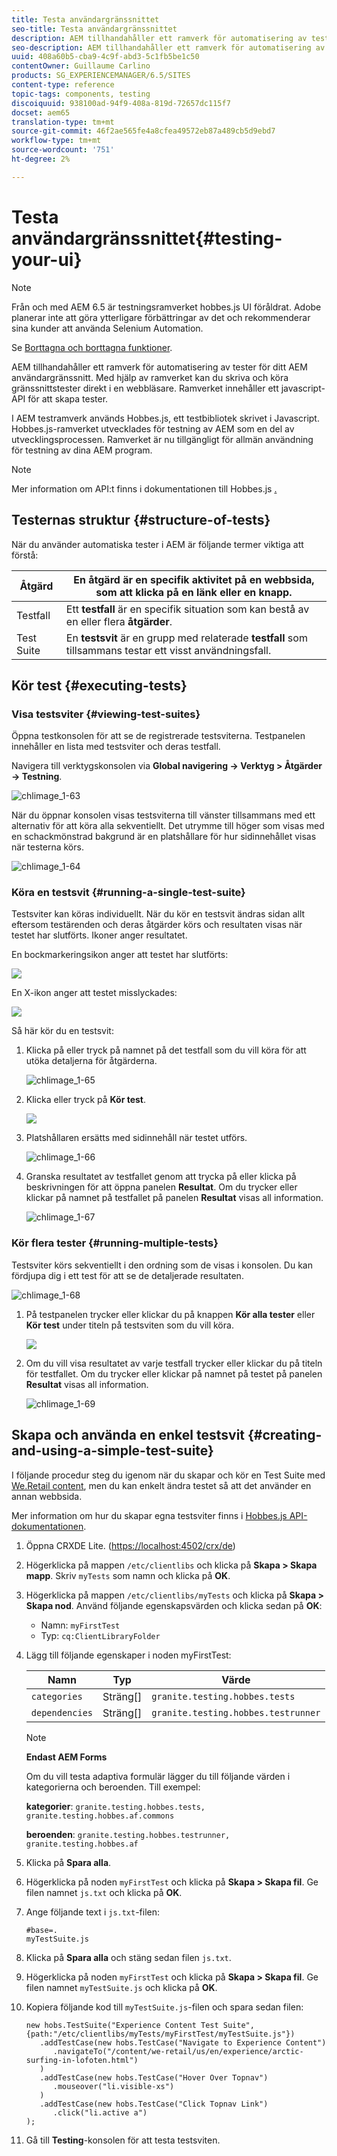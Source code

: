 ```yaml
---
title: Testa användargränssnittet
seo-title: Testa användargränssnittet
description: AEM tillhandahåller ett ramverk för automatisering av tester för ditt AEM användargränssnitt
seo-description: AEM tillhandahåller ett ramverk för automatisering av tester för ditt AEM användargränssnitt
uuid: 408a60b5-cba9-4c9f-abd3-5c1fb5be1c50
contentOwner: Guillaume Carlino
products: SG_EXPERIENCEMANAGER/6.5/SITES
content-type: reference
topic-tags: components, testing
discoiquuid: 938100ad-94f9-408a-819d-72657dc115f7
docset: aem65
translation-type: tm+mt
source-git-commit: 46f2ae565fe4a8cfea49572eb87a489cb5d9ebd7
workflow-type: tm+mt
source-wordcount: '751'
ht-degree: 2%

---
```



# Testa användargränssnittet{#testing-your-ui}

>[!NOTE]
>
>Från och med AEM 6.5 är testningsramverket hobbes.js UI föråldrat. Adobe planerar inte att göra ytterligare förbättringar av det och rekommenderar sina kunder att använda Selenium Automation.
>
>Se [Borttagna och borttagna funktioner](/help/release-notes/deprecated-removed-features.md).

AEM tillhandahåller ett ramverk för automatisering av tester för ditt AEM användargränssnitt. Med hjälp av ramverket kan du skriva och köra gränssnittstester direkt i en webbläsare. Ramverket innehåller ett javascript-API för att skapa tester.

I AEM testramverk används Hobbes.js, ett testbibliotek skrivet i Javascript. Hobbes.js-ramverket utvecklades för testning av AEM som en del av utvecklingsprocessen. Ramverket är nu tillgängligt för allmän användning för testning av dina AEM program.

>[!NOTE]
>
>Mer information om API:t finns i dokumentationen till Hobbes.js [.](https://helpx.adobe.com/experience-manager/6-5/sites/developing/using/reference-materials/test-api/index.html)

## Testernas struktur {#structure-of-tests}

När du använder automatiska tester i AEM är följande termer viktiga att förstå:

| Åtgärd | En **åtgärd** är en specifik aktivitet på en webbsida, som att klicka på en länk eller en knapp. |
|---|---|
| Testfall | Ett **testfall** är en specifik situation som kan bestå av en eller flera **åtgärder**. |
| Test Suite | En **testsvit** är en grupp med relaterade **testfall** som tillsammans testar ett visst användningsfall. |

## Kör test {#executing-tests}

### Visa testsviter {#viewing-test-suites}

Öppna testkonsolen för att se de registrerade testsviterna. Testpanelen innehåller en lista med testsviter och deras testfall.

Navigera till verktygskonsolen via **Global navigering -> Verktyg > Åtgärder -> Testning**.

![chlimage_1-63](assets/chlimage_1-63.png)

När du öppnar konsolen visas testsviterna till vänster tillsammans med ett alternativ för att köra alla sekventiellt. Det utrymme till höger som visas med en schackmönstrad bakgrund är en platshållare för hur sidinnehållet visas när testerna körs.

![chlimage_1-64](assets/chlimage_1-64.png)

### Köra en testsvit {#running-a-single-test-suite}

Testsviter kan köras individuellt. När du kör en testsvit ändras sidan allt eftersom testärenden och deras åtgärder körs och resultaten visas när testet har slutförts. Ikoner anger resultatet.

En bockmarkeringsikon anger att testet har slutförts:

![](do-not-localize/chlimage_1-2.png)

En X-ikon anger att testet misslyckades:

![](do-not-localize/chlimage_1-3.png)

Så här kör du en testsvit:

1. Klicka på eller tryck på namnet på det testfall som du vill köra för att utöka detaljerna för åtgärderna.

   ![chlimage_1-65](assets/chlimage_1-65.png)

1. Klicka eller tryck på **Kör test**.

   ![](do-not-localize/chlimage_1-4.png)

1. Platshållaren ersätts med sidinnehåll när testet utförs.

   ![chlimage_1-66](assets/chlimage_1-66.png)

1. Granska resultatet av testfallet genom att trycka på eller klicka på beskrivningen för att öppna panelen **Resultat**. Om du trycker eller klickar på namnet på testfallet på panelen **Resultat** visas all information.

   ![chlimage_1-67](assets/chlimage_1-67.png)

### Kör flera tester {#running-multiple-tests}

Testsviter körs sekventiellt i den ordning som de visas i konsolen. Du kan fördjupa dig i ett test för att se de detaljerade resultaten.

![chlimage_1-68](assets/chlimage_1-68.png)

1. På testpanelen trycker eller klickar du på knappen **Kör alla tester** eller **Kör test** under titeln på testsviten som du vill köra.

   ![](do-not-localize/chlimage_1-5.png)

1. Om du vill visa resultatet av varje testfall trycker eller klickar du på titeln för testfallet. Om du trycker eller klickar på namnet på testet på panelen **Resultat** visas all information.

   ![chlimage_1-69](assets/chlimage_1-69.png)

## Skapa och använda en enkel testsvit {#creating-and-using-a-simple-test-suite}

I följande procedur steg du igenom när du skapar och kör en Test Suite med [We.Retail content](/help/sites-developing/we-retail.md), men du kan enkelt ändra testet så att det använder en annan webbsida.

Mer information om hur du skapar egna testsviter finns i [Hobbes.js API-dokumentationen](https://helpx.adobe.com/experience-manager/6-5/sites/developing/using/reference-materials/test-api/index.html).

1. Öppna CRXDE Lite. ([https://localhost:4502/crx/de](https://localhost:4502/crx/de))
1. Högerklicka på mappen `/etc/clientlibs` och klicka på **Skapa > Skapa mapp**. Skriv `myTests` som namn och klicka på **OK**.
1. Högerklicka på mappen `/etc/clientlibs/myTests` och klicka på **Skapa > Skapa nod**. Använd följande egenskapsvärden och klicka sedan på **OK**:

   * Namn: `myFirstTest`
   * Typ: `cq:ClientLibraryFolder`

1. Lägg till följande egenskaper i noden myFirstTest:

   | Namn | Typ | Värde |
   |---|---|---|
   | `categories` | Sträng[] | `granite.testing.hobbes.tests` |
   | `dependencies` | Sträng[] | `granite.testing.hobbes.testrunner` |

   >[!NOTE]
   >
   >**Endast AEM Forms**
   >
   >
   >Om du vill testa adaptiva formulär lägger du till följande värden i kategorierna och beroenden. Till exempel:
   >
   >
   >**kategorier**:  `granite.testing.hobbes.tests, granite.testing.hobbes.af.commons`
   >
   >
   >**beroenden**:  `granite.testing.hobbes.testrunner, granite.testing.hobbes.af`

1. Klicka på **Spara alla**.
1. Högerklicka på noden `myFirstTest` och klicka på **Skapa > Skapa fil**. Ge filen namnet `js.txt` och klicka på **OK**.
1. Ange följande text i `js.txt`-filen:

   ```
   #base=.
   myTestSuite.js
   ```

1. Klicka på **Spara alla** och stäng sedan filen `js.txt`.
1. Högerklicka på noden `myFirstTest` och klicka på **Skapa > Skapa fil**. Ge filen namnet `myTestSuite.js` och klicka på **OK**.
1. Kopiera följande kod till `myTestSuite.js`-filen och spara sedan filen:

   ```
   new hobs.TestSuite("Experience Content Test Suite", {path:"/etc/clientlibs/myTests/myFirstTest/myTestSuite.js"})
      .addTestCase(new hobs.TestCase("Navigate to Experience Content")
         .navigateTo("/content/we-retail/us/en/experience/arctic-surfing-in-lofoten.html")
      )
      .addTestCase(new hobs.TestCase("Hover Over Topnav")
         .mouseover("li.visible-xs")
      )
      .addTestCase(new hobs.TestCase("Click Topnav Link")
         .click("li.active a")
   );
   ```

1. Gå till **Testing**-konsolen för att testa testsviten.

